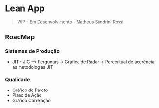 # Lean App

> WIP - Em Desenvolvimento - Matheus Sandrini Rossi

## RoadMap
### Sistemas de Produção
 * JIT - JIC --> Perguntas -> Gráfico de Radar -> Percentual de aderência as metodologias JIT
### Qualidade
* Gráfico de Pareto
* Plano de Ação
* Gráfico Correlação